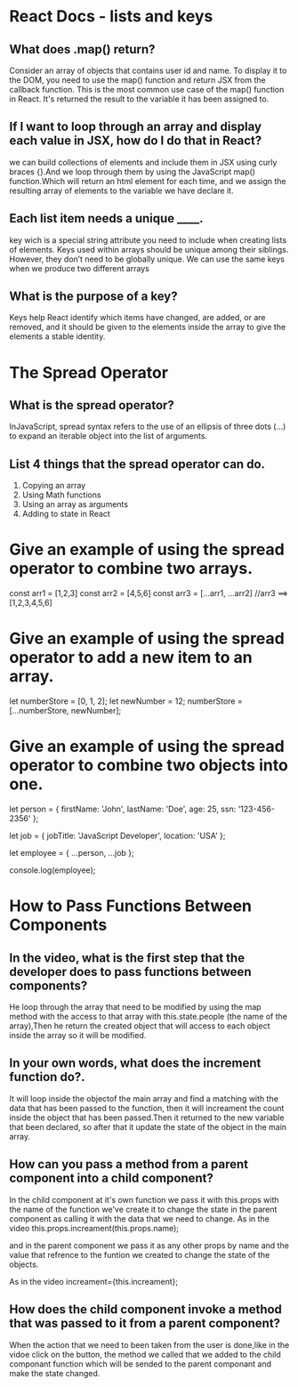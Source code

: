 # React Docs - lists and keys

## What does .map() return?
Consider an array of objects that contains user id and name. To display it to the DOM, you need to use the map() function and return JSX from the callback function. This is the most common use case of the map() function in React.
It's returned the result to the variable it has been assigned to.


## If I want to loop through an array and display each value in JSX, how do I do that in React?

we can build collections of elements and include them in JSX using curly braces {}.And we loop through them by using the JavaScript map() function.Which will return an html element for each time, and we assign the resulting array of elements to the variable we have declare it.


## Each list item needs a unique ____.
key wich is a special string attribute you need to include when creating lists of elements.
Keys used within arrays should be unique among their siblings. However, they don’t need to be globally unique. We can use the same keys when we produce two different arrays

## What is the purpose of a key?
Keys help React identify which items have changed, are added, or are removed, and it should be given to the elements inside the array to give the elements a stable identity.

# The Spread Operator

## What is the spread operator?
InJavaScript, spread syntax refers to the use of an ellipsis of three dots (…) to expand an iterable object into the list of arguments.

## List 4 things that the spread operator can do.
1. Copying an array
2. Using Math functions
3. Using an array as arguments
4. Adding to state in React


# Give an example of using the spread operator to combine two arrays.
const arr1 = [1,2,3]
const arr2 = [4,5,6]
const arr3 = [...arr1, ...arr2] //arr3 ==> [1,2,3,4,5,6]

# Give an example of using the spread operator to add a new item to an array.
let numberStore = [0, 1, 2];
let newNumber = 12;
numberStore = [...numberStore, newNumber];

# Give an example of using the spread operator to combine two objects into one.
let person = {
    firstName: 'John',
    lastName: 'Doe',
    age: 25,
    ssn: '123-456-2356'
};


let job = {
    jobTitle: 'JavaScript Developer',
    location: 'USA'
};

let employee = {
    ...person,
    ...job
};

console.log(employee);





# How to Pass Functions Between Components

## In the video, what is the first step that the developer does to pass functions between components?
He loop through the array that need to be modified by using the map method with the access to that array with this.state.people (the name of the array),Then he return the created object that will access to each object inside the array so it will be modified.


## In your own words, what does the increment function do?.
It will loop inside the objectof the main array and find a matching with the data that has been passed to the function, then it will increament the count inside the object that has been passed.Then it returned to the new variable that been declared, so after that it update the state of the object in the main array.

## How can you pass a method from a parent component into a child component?
In the child component at it's own function we pass it with this.props with the name of the function we've create it to change the state in the parent component as calling it with the data that we need to change.
As in the video this.props.increament(this.props.name);

and in the parent component we pass it as any other props by name and the value that refrence to the funtion we created to change the state of the objects.

As in the video increament={this.increament};

## How does the child component invoke a method that was passed to it from a parent component?
When the action that we need to been taken from the user is done,like in the vidoe click on the button, the method we called that we added to the child componant function which will be sended to the parent componant and make the state changed.